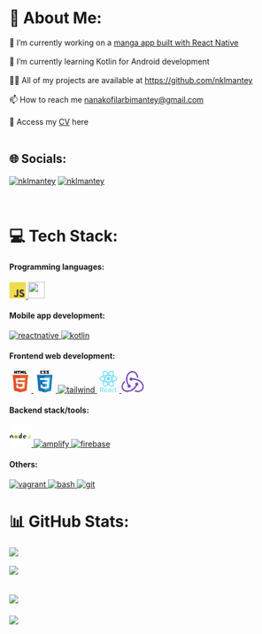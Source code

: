 # 💫 About Me:
🔭 I’m currently working on a [manga app built with React Native](https://github.com/nklmantey/react-native-manga-app)<br><br>🌱 I’m currently learning Kotlin for Android development<br><br>👨‍💻 All of my projects are available at https://github.com/nklmantey<br><br>📫 How to reach me nanakofilarbimantey@gmail.com 
<br><br>📝 Access my [CV](https://drive.google.com/file/d/1nVWxheV-h1AWliemhNGGsvaV8Ge_N_qf/view?usp=sharing) here <br><br>

## 🌐 Socials:
<p align="left"><a href="https://instagram.com/nklmantey" target="blank"><img align="center" src="https://raw.githubusercontent.com/rahuldkjain/github-profile-readme-generator/master/src/images/icons/Social/instagram.svg" alt="nklmantey" height="40" width="40" /></a> <a href="https://twitter.com/nklmantey" target="blank"><img align="center" src="https://raw.githubusercontent.com/rahuldkjain/github-profile-readme-generator/master/src/images/icons/Social/twitter.svg" alt="nklmantey" height="40" width="40" /></a>
</p> <br>

# 💻 Tech Stack:
<h4 align="left">Programming languages:</h4>

<p align="left"> <a href="https://developer.mozilla.org/en-US/docs/Web/JavaScript" target="_blank" rel="noreferrer"> <img src="https://raw.githubusercontent.com/devicons/devicon/master/icons/javascript/javascript-original.svg" alt="javascript" width="30" height="30"/> </a> <img src="https://cdn.jsdelivr.net/gh/devicons/devicon/icons/c/c-original.svg" width="30" height="30"/> </a> </p>

<h4 align="left">Mobile app development:</h4>

<p align="left"> <a href="https://reactnative.dev/" target="_blank" rel="noreferrer"> <img src="https://reactnative.dev/img/header_logo.svg" alt="reactnative" width="30" height="30"/> </a> <a href="https://kotlinlang.org" target="_blank" rel="noreferrer"> <img src="https://www.vectorlogo.zone/logos/kotlinlang/kotlinlang-icon.svg" alt="kotlin" width="30" height="30"/> </a> </p>

<h4 align="left">Frontend web development:</h4>

<p align="left"> <a href="https://www.w3.org/html/" target="_blank" rel="noreferrer"> <img src="https://raw.githubusercontent.com/devicons/devicon/master/icons/html5/html5-original-wordmark.svg" alt="html5" width="40" height="40"/> </a> <a href="https://www.w3schools.com/css/" target="_blank" rel="noreferrer"> <img src="https://raw.githubusercontent.com/devicons/devicon/master/icons/css3/css3-original-wordmark.svg" alt="css3" width="40" height="40"/> </a> <a href="https://tailwindcss.com/" target="_blank" rel="noreferrer"> <img src="https://www.vectorlogo.zone/logos/tailwindcss/tailwindcss-icon.svg" alt="tailwind" width="40" height="40"/> </a> <a href="https://reactjs.org/" target="_blank" rel="noreferrer"> <img src="https://raw.githubusercontent.com/devicons/devicon/master/icons/react/react-original-wordmark.svg" alt="react" width="40" height="40"/> </a> <a href="https://redux.js.org" target="_blank" rel="noreferrer"> <img src="https://raw.githubusercontent.com/devicons/devicon/master/icons/redux/redux-original.svg" alt="redux" width="40" height="40"/> </a> </p>

<h4 align="left">Backend stack/tools:</h4>

<p align="left"> <a href="https://nodejs.org" target="_blank" rel="noreferrer"> <img src="https://raw.githubusercontent.com/devicons/devicon/master/icons/nodejs/nodejs-original-wordmark.svg" alt="nodejs" width="40" height="40"/> </a> <a href="https://aws.amazon.com/amplify/" target="_blank" rel="noreferrer"> <img src="https://docs.amplify.aws/assets/logo-dark.svg" alt="amplify" width="40" height="40"/> </a> <a href="https://firebase.google.com/" target="_blank" rel="noreferrer"> <img src="https://www.vectorlogo.zone/logos/firebase/firebase-icon.svg" alt="firebase" width="40" height="40"/> </a>     
  
<h4 align="left">Others:</h4>

  <a href="https://www.vagrantup.com/" target="_blank" rel="noreferrer"> <img src="https://www.vectorlogo.zone/logos/vagrantup/vagrantup-icon.svg" alt="vagrant" width="40" height="40"/> </a> <a href="https://www.gnu.org/software/bash/" target="_blank" rel="noreferrer"> <img src="https://www.vectorlogo.zone/logos/gnu_bash/gnu_bash-icon.svg" alt="bash" width="40" height="40"/> </a> <a href="https://git-scm.com/" target="_blank" rel="noreferrer"> <img src="https://www.vectorlogo.zone/logos/git-scm/git-scm-icon.svg" alt="git" width="40" height="40"/> </a>
# 📊 GitHub Stats:
![](https://github-readme-stats.vercel.app/api?username=nklmantey&theme=merko&hide_border=false&include_all_commits=false&count_private=false)<br/>

![](https://github-readme-streak-stats.herokuapp.com/?user=nklmantey&theme=merko&hide_border=false)<br/>

![](https://github-readme-stats.vercel.app/api/top-langs/?username=nklmantey&theme=merko&hide_border=false&include_all_commits=false&count_private=false&layout=compact)
---
[![](https://visitcount.itsvg.in/api?id=nklmantey&icon=5&color=0)](https://visitcount.itsvg.in)
